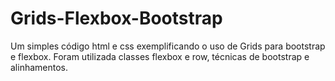 # Grids-Flexbox-Bootstrap
Um simples código html e css exemplificando o uso de Grids para bootstrap e flexbox.
Foram utilizada classes flexbox e row, técnicas de bootstrap e alinhamentos.

